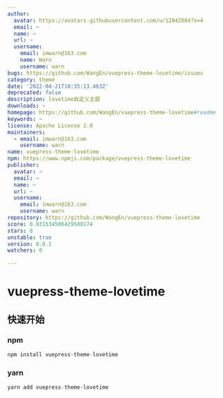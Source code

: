 ```yaml
---
author:
  avatar: https://avatars.githubusercontent.com/u/12842804?v=4
  email: ~
  name: ~
  url: ~
  username:
    email: imwarn@163.com
    name: Warn
    username: warn
bugs: https://github.com/WangEn/vuepress-theme-lovetime/issues
category: theme
date: '2022-04-21T10:35:13.463Z'
deprecated: false
description: lovetime自定义主题
downloads: ~
homepage: https://github.com/WangEn/vuepress-theme-lovetime#readme
keywords: ~
license: Apache License 2.0
maintainers:
  - email: imwarn@163.com
    username: warn
name: vuepress-theme-lovetime
npm: https://www.npmjs.com/package/vuepress-theme-lovetime
publisher:
  avatar: ~
  email: ~
  name: ~
  url: ~
  username:
    email: imwarn@163.com
    username: warn
repository: https://github.com/WangEn/vuepress-theme-lovetime
score: 0.031534506429580174
stars: 0
unstable: true
version: 0.0.1
watchers: 0

---
```


# vuepress-theme-lovetime

## 快速开始
### npm

``` javascript
npm install vuepress-theme-lovetime
```

### yarn
``` javascript
yarn add vuepress-theme-lovetime
```